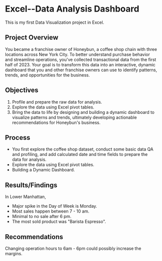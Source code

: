 # Excel--Data Analysis Dashboard
This is my first Data Visualization project in Excel.

## Project Overview
You became a franchise owner of Honeybun, a coffee shop chain with three locations across New York City. To better understand purchase behavior and streamline operations, you've collected transactional data from the first half of 2023. Your goal is to transform this data into an interactive, dynamic dashboard that you and other franchise owners can use to identify patterns, trends, and opportunities for the business.

## Objectives
1.	Profile and prepare the raw data for analysis.
2.	Explore the data using Excel pivot tables.
3.	Bring the data to life by designing and building a dynamic dashboard to visualize patterns and trends, ultimately developing actionable recommendations for Honeybun's business.

## Process
- You first explore the coffee shop dataset, conduct some basic data QA and profiling, and add calculated date and time fields to prepare the data for analysis.
- Explore the data using Excel pivot tables.
- Building a Dynamic Dashboard.

## Results/Findings
In Lower Manhattan, 
- Major spike in the Day of Week is Monday.
- Most sales happen between 7 - 10 am.
- Minimal to no sale after 6 pm.
- The most sold product was "Barista Espresso".

## Recommendations
Changing operation hours to 6am - 6pm could possibly increase the margins.


